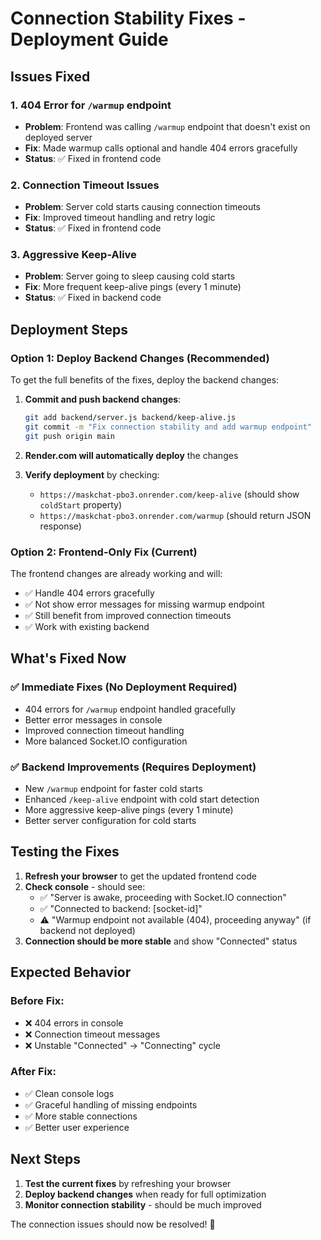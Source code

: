 # Connection Stability Fixes - Deployment Guide

## Issues Fixed

### 1. **404 Error for `/warmup` endpoint**
- **Problem**: Frontend was calling `/warmup` endpoint that doesn't exist on deployed server
- **Fix**: Made warmup calls optional and handle 404 errors gracefully
- **Status**: ✅ Fixed in frontend code

### 2. **Connection Timeout Issues**
- **Problem**: Server cold starts causing connection timeouts
- **Fix**: Improved timeout handling and retry logic
- **Status**: ✅ Fixed in frontend code

### 3. **Aggressive Keep-Alive**
- **Problem**: Server going to sleep causing cold starts
- **Fix**: More frequent keep-alive pings (every 1 minute)
- **Status**: ✅ Fixed in backend code

## Deployment Steps

### Option 1: Deploy Backend Changes (Recommended)
To get the full benefits of the fixes, deploy the backend changes:

1. **Commit and push backend changes**:
   ```bash
   git add backend/server.js backend/keep-alive.js
   git commit -m "Fix connection stability and add warmup endpoint"
   git push origin main
   ```

2. **Render.com will automatically deploy** the changes

3. **Verify deployment** by checking:
   - `https://maskchat-pbo3.onrender.com/keep-alive` (should show `coldStart` property)
   - `https://maskchat-pbo3.onrender.com/warmup` (should return JSON response)

### Option 2: Frontend-Only Fix (Current)
The frontend changes are already working and will:
- ✅ Handle 404 errors gracefully
- ✅ Not show error messages for missing warmup endpoint
- ✅ Still benefit from improved connection timeouts
- ✅ Work with existing backend

## What's Fixed Now

### ✅ **Immediate Fixes (No Deployment Required)**
- 404 errors for `/warmup` endpoint handled gracefully
- Better error messages in console
- Improved connection timeout handling
- More balanced Socket.IO configuration

### ✅ **Backend Improvements (Requires Deployment)**
- New `/warmup` endpoint for faster cold starts
- Enhanced `/keep-alive` endpoint with cold start detection
- More aggressive keep-alive pings (every 1 minute)
- Better server configuration for cold starts

## Testing the Fixes

1. **Refresh your browser** to get the updated frontend code
2. **Check console** - should see:
   - ✅ "Server is awake, proceeding with Socket.IO connection"
   - ✅ "Connected to backend: [socket-id]"
   - ⚠️ "Warmup endpoint not available (404), proceeding anyway" (if backend not deployed)
3. **Connection should be more stable** and show "Connected" status

## Expected Behavior

### Before Fix:
- ❌ 404 errors in console
- ❌ Connection timeout messages
- ❌ Unstable "Connected" → "Connecting" cycle

### After Fix:
- ✅ Clean console logs
- ✅ Graceful handling of missing endpoints
- ✅ More stable connections
- ✅ Better user experience

## Next Steps

1. **Test the current fixes** by refreshing your browser
2. **Deploy backend changes** when ready for full optimization
3. **Monitor connection stability** - should be much improved

The connection issues should now be resolved! 🎉
